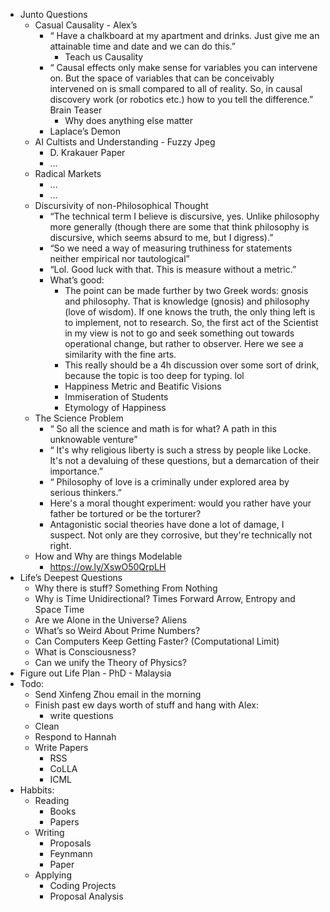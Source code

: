 - Junto Questions
    - Casual Causality - Alex’s 
        - “ Have a chalkboard at my apartment and drinks. Just give me an attainable time and date and we can do this.” 
            - Teach us Causality
        - “ Causal effects only make sense for variables you can intervene on. But the space of variables that can be conceivably intervened on is small compared to all of reality. So, in causal discovery work (or robotics etc.) how to you tell the difference.” Brain Teaser
            - Why does anything else matter
        - Laplace’s Demon
    - AI Cultists and Understanding - Fuzzy Jpeg
        - D. Krakauer Paper
        - …
    - Radical Markets
        - …
        - …
    - Discursivity of non-Philosophical Thought
        - “The technical term I believe is discursive, yes. Unlike philosophy more generally (though there are some that think philosophy is discursive, which seems absurd to me, but I digress).”
        - “So we need a way of measuring truthiness for statements neither empirical nor tautological”
        - “Lol. Good luck with that. This is measure without a metric.”
        - What’s good:
            - The point can be made further by two Greek words: gnosis and philosophy. That is knowledge (gnosis) and philosophy (love of wisdom). If one knows the truth, the only thing left is to implement, not to research. So, the first act of the Scientist in my view is not to go and seek something out towards operational change, but rather to observer. Here we see a similarity with the fine arts.
            - This really should be a 4h discussion over some sort of drink, because the topic is too deep for typing. lol
            - Happiness Metric and Beatific Visions
            - Immiseration of Students
            - Etymology of Happiness
    - The Science Problem
        - “ So all the science and math is for what? A path in this unknowable venture”
        - “ It's why religious liberty is such a stress by people like Locke. It's not a devaluing of these questions, but a demarcation of their importance.”
        - “ Philosophy of love is a criminally under explored area by serious thinkers.”
        - Here's a moral thought experiment: would you rather have your father be tortured or be the torturer?
        - Antagonistic social theories have done a lot of damage, I suspect. Not only are they corrosive, but they're technically not right.
    - How and Why are things Modelable
        - https://ow.ly/XswO50QrpLH
- Life’s Deepest Questions
    - Why there is stuff? Something From Nothing
    - Why is Time Unidirectional? Times Forward Arrow, Entropy and Space Time
    - Are we Alone in the Universe? Aliens
    - What’s so Weird About Prime Numbers?
    - Can Computers Keep Getting Faster? (Computational Limit)
    - What is Consciousness?
    - Can we unify the Theory of Physics?
- Figure out Life Plan - PhD - Malaysia
- Todo:
    - Send Xinfeng Zhou email in the morning
    - Finish past ew days worth of stuff and hang with Alex:
        - write questions
    - Clean
    - Respond to Hannah
    - Write Papers
        - RSS
        - CoLLA
        - ICML
- Habbits:
    - Reading
        - Books
        - Papers
    - Writing
        - Proposals
        - Feynmann
        - Paper
    - Applying
        - Coding Projects
        - Proposal Analysis
